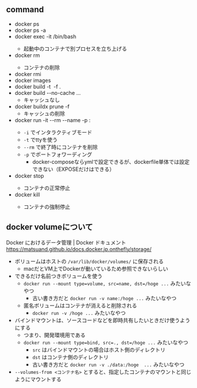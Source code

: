 ## command
- docker ps
- docker ps -a
- docker exec -it <container id> /bin/bash
    - 起動中のコンテナで別プロセスを立ち上げる
- docker rm <container id or name>
    - コンテナの削除
- docker rmi <image id or name>
- docker images
- docker build -t <image name> -f <path to dockerfile> .
- docker build --no-cache ...
    - キャッシュなし
- docker buildx prune -f
    - キャッシュの削除
- docker run -it --rm --name <container name> -p <local port>:<container port> <image name or id>
    - `-i` でインタラクティブモード
    - `-t` でttyを使う
    - `--rm` で終了時にコンテナを削除
    - `-p` でポートフォワーディング
        - docker-composeならymlで設定できるが、dockerfile単体では設定できない（EXPOSEだけはできる）
- docker stop <container id or name>
    - コンテナの正常停止
- docker kill <container id or name>
    - コンテナの強制停止


## docker volumeについて
Docker におけるデータ管理 | Docker ドキュメント
https://matsuand.github.io/docs.docker.jp.onthefly/storage/

- ボリュームはホストの `/var/lib/docker/volumes/` に保存される
    - macだとVM上でDockerが動いているため参照できないらしい
- できるだけ名前つきボリュームを使う
    - `docker run --mount type=volume, src=name, dst=/hoge ...` みたいなやつ
        - 古い書き方だと `docker run -v name:/hoge ...` みたいなやつ
    - 匿名ボリュームはコンテナが消えると削除される
        - `docker run -v /hoge ...` みたいなやつ
- バインドマウントは、ソースコードなどを即時共有したいときだけ使うようにする
    - つまり、開発環境用である
    - `docker run --mount type=bind, src=., dst=/hoge ...` みたいなやつ
        - `src` はバインドマウントの場合はホスト側のディレクトリ
        - `dst` はコンテナ側のディレクトリ
        - 古い書き方だと `docker run -v ./data:/hoge  ...` みたいなやつ
- `--volumes-from <コンテナ名>` とすると、指定したコンテナのマウントと同じようにマウントする

